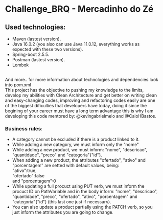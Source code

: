 # Challenge_BRQ - Mercadinho do Zé

## Used technologies: 
- Maven (lastest version).
- Java 16.0.2 (you also can use Java 11.0.12, everything works as expected with these two versions).
- Spring-boot 2.5.5.
- Postman (lastest version).
- Lombok
<br>
And more.. for more information about technologies and dependencies look into pom.xml
<br>
This project has the objective to pushing my knowledge to the limits, develop my abilities with Clean Architecture and get better on writing clean and easy-changing codes,
improving and refactoring codes easily are one of the biggest dificulties that developers have today, doing it since the begining of your career must have a long term advantage
this is why I am developing this code mentored by: @kevingabrielmelo and @CaioHBastos.
<br>

### Business rules: 
- A category cannot be excluded if there is a product linked to it.
- While adding a new category, we must inform only the "nome"
- While adding a new product, we must inform: "nome", "descricao", "quantidade", "preco" and "categoria"{"id"}.
- When adding a new product, the attributes "ofertado", "ativo" and "porcentagem" are setted with default values, being: <br>"ativo":true, <br>"ofertado":false <br>and "porcentagem":0
- While updating a full procuct using PUT verb, we must inform the procuct ID on PathVariable and in the body inform: "nome", "descricao", "quantidade", "preco", "ofertado", "ativo", "porcentagem" and "categoria"{"id"} (this last one just if necessary).
- You can also update a product partially using the PATCH verb, so you just inform the attributes you are going to change.
